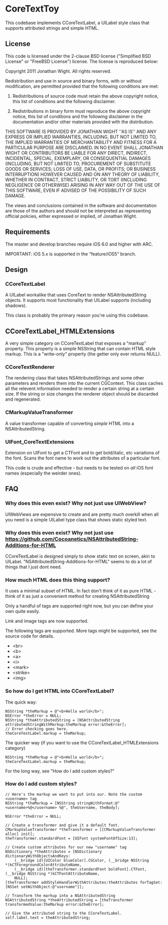 # CoreTextToy

This codebase implements CCoreTextLabel, a UILabel style class that supports attributed strings and simple HTML.

## License

This code is licensed under the 2-clause BSD license ("Simplified BSD License" or "FreeBSD License") license. The license is reproduced below:

Copyright 2011 Jonathan Wight. All rights reserved.

Redistribution and use in source and binary forms, with or without modification, are
permitted provided that the following conditions are met:

   1. Redistributions of source code must retain the above copyright notice, this list of
      conditions and the following disclaimer.

   2. Redistributions in binary form must reproduce the above copyright notice, this list
      of conditions and the following disclaimer in the documentation and/or other materials
      provided with the distribution.

THIS SOFTWARE IS PROVIDED BY JONATHAN WIGHT ''AS IS'' AND ANY EXPRESS OR IMPLIED
WARRANTIES, INCLUDING, BUT NOT LIMITED TO, THE IMPLIED WARRANTIES OF MERCHANTABILITY AND
FITNESS FOR A PARTICULAR PURPOSE ARE DISCLAIMED. IN NO EVENT SHALL JONATHAN WIGHT OR
CONTRIBUTORS BE LIABLE FOR ANY DIRECT, INDIRECT, INCIDENTAL, SPECIAL, EXEMPLARY, OR
CONSEQUENTIAL DAMAGES (INCLUDING, BUT NOT LIMITED TO, PROCUREMENT OF SUBSTITUTE GOODS OR
SERVICES; LOSS OF USE, DATA, OR PROFITS; OR BUSINESS INTERRUPTION) HOWEVER CAUSED AND ON
ANY THEORY OF LIABILITY, WHETHER IN CONTRACT, STRICT LIABILITY, OR TORT (INCLUDING
NEGLIGENCE OR OTHERWISE) ARISING IN ANY WAY OUT OF THE USE OF THIS SOFTWARE, EVEN IF
ADVISED OF THE POSSIBILITY OF SUCH DAMAGE.

The views and conclusions contained in the software and documentation are those of the
authors and should not be interpreted as representing official policies, either expressed
or implied, of Jonathan Wight.

## Requirements

The master and develop branches require iOS 6.0 and higher with ARC.

IMPORTANT: iOS 5.x is supported in the “feature/iOS5” branch.

## Design

### CCoreTextLabel

A UILabel workalike that uses CoreText to render NSAttributedString objects. It supports most functionality that UILabel supports (including shadows).

This class is probably the primary reason you're using this codebase.

## CCoreTextLabel_HTMLExtensions

A very simple category on CCoreTextLabel that exposes a "markup" property. This property is a simple NSString that can contain HTML style markup. This is a "write-only" property (the getter only ever returns NULL).

### CCoreTextRenderer

The rendering class that takes NSAttributedStrings and some other parameters and renders them into the current CGContext. This class caches all the relevent information needed to render a certain string at a certain size. If the string or size changes the renderer object should be discarded and regenerated.

### CMarkupValueTransformer

A value transformer capable of converting _simple_ HTML into a NSAttributedString.

### UIFont_CoreTextExtensions

Extension on UIFont to get a CTFont and to get bold/italic, etc variations of the font. Scans the font name to work out the attributes of a particular font.

This code is crude and effective - but needs to be tested on _all_ iOS font names (especially the weirder ones).

## FAQ

### Why does this even exist? Why not just use UIWebView?

UIWebViews are expensive to create and are pretty much overkill when all you need is a simple UILabel type class that shows static styled text.

### Why does this even exist? Why not just use https://github.com/Cocoanetics/NSAttributedString-Additions-for-HTML

CCoreTextLabel is designed simply to show static text on screen, akin to UILabel. "NSAttributedString-Additions-for-HTML" seems to do a lot of things that I just dont need.

### How much HTML does this thing support?

It uses a minimal subset of HTML. In fact don't think of it as pure HTML - think of it as just a convenient method for creating NSAttributedString

Only a handful of tags are supported right now, but you can define your own quite easily.

Link and image tags are now supported.

The following tags are supported. More tags might be supported, see the source code for details.

* &lt;br&gt;
* &lt;b&gt;
* &lt;a&gt;
* &lt;i&gt;
* &lt;mark&gt;
* &lt;strike&gt;
* &lt;img&gt;

### So how do I get HTML into CCoreTextLabel?

The quick way:

    NSString *theMarkup = @"<b>Hello world</b>";
    NSError *theError = NULL;
    NSString *theAttributedString = [NSAttributedString attributedStringWithMarkup:theMarkup error:&theError];
    // Error checking goes here.
    theCoreTextLabel.markup = theMarkup;

The quicker way (if you want to use the CCoreTextLabel_HTMLExtensions category)

    NSString *theMarkup = @"<b>Hello world</b>";
    theCoreTextLabel.markup = theMarkup;

For the long way, see "How do I add custom styles?"

### How do I add custom styles?

    // Here's the markup we want to put into our. Note the custom <username> tag
    NSString *theMarkup = [NSString stringWithFormat:@"<username>%@</username> %@", theUsername, theBody];

    NSError *theError = NULL;

    // Create a transformer and give it a default font.
    CMarkupValueTransformer *theTransformer = [[CMarkupValueTransformer alloc] init];
    theTransformer.standardFont = [UIFont systemFontOfSize:13];

    // Create custom attributes for our new "username" tag
    NSDictionary *theAttributes = [NSDictionary dictionaryWithObjectsAndKeys:
        (__bridge id)[UIColor blueColor].CGColor, (__bridge NSString *)kCTForegroundColorAttributeName,
        (__bridge id)[theTransformer.standardFont boldFont].CTFont, (__bridge NSString *)kCTFontAttributeName,
        NULL];
    [theTransformer addStyleHandlerWithAttributes:theAttributes forTagSet:[NSSet setWithObject:@"username"]];

    // Transform the markup into a NSAttributedString
    NSAttributedString *theAttributedString = [theTransformer transformedValue:theMarkup error:&theError];

    // Give the attributed string to the CCoreTextLabel.
    self.label.text = theAttributedString;
